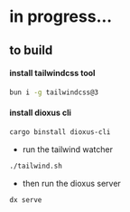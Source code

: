 # in progress...

## to build

#### install tailwindcss tool
```sh
bun i -g tailwindcss@3
```
#### install dioxus cli
```sh
cargo binstall dioxus-cli
```

- run the tailwind watcher
```sh
./tailwind.sh
```

- then run the dioxus server
```sh
dx serve
```
